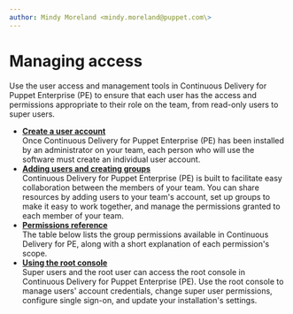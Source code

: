 ```yaml
---
author: Mindy Moreland <mindy.moreland@puppet.com\>
---
```


# Managing access

Use the user access and management tools in Continuous Delivery for Puppet Enterprise \(PE\) to ensure that each user has the access and permissions appropriate to their role on the team, from read-only users to super users.

-   **[Create a user account](create_a_user_account.md)**  
Once Continuous Delivery for Puppet Enterprise \(PE\) has been installed by an administrator on your team, each person who will use the software must create an individual user account.
-   **[Adding users and creating groups](users_and_groups.md#)**  
 Continuous Delivery for Puppet Enterprise \(PE\) is built to facilitate easy collaboration between the members of your team. You can share resources by adding users to your team's account, set up groups to make it easy to work together, and manage the permissions granted to each member of your team.
-   **[Permissions reference](permissions_reference.md)**  
The table below lists the group permissions available in Continuous Delivery for PE, along with a short explanation of each permission's scope.
-   **[Using the root console](the_root_console.md#)**  
Super users and the root user can access the root console in Continuous Delivery for Puppet Enterprise \(PE\). Use the root console to manage users' account credentials, change super user permissions, configure single sign-on, and update your installation's settings.

